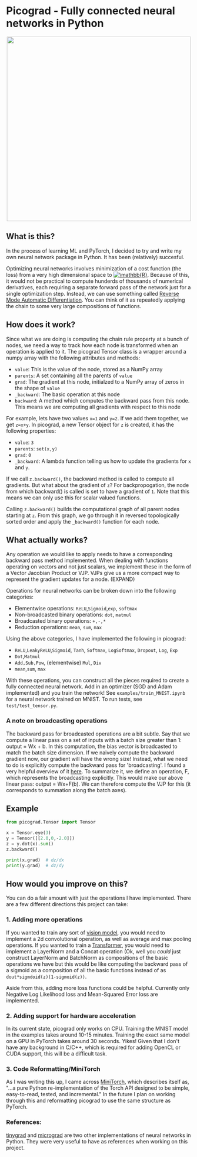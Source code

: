 # Picograd - Fully connected neural networks in Python 

<p align="center">
<img src="https://github.com/fattorib/picograd/blob/picograd/pics/autodiff.png" width="500">
</p>

## What is this?
In the process of learning ML and PyTorch, I decided to try and write my own neural network package in Python. It has been (relatively) succesful. 

Optimizing neural networks involves minimization of a cost function (the loss) from a very high dimensional space to <a href="https://www.codecogs.com/eqnedit.php?latex=\mathbb{R}" target="_blank"><img src="https://latex.codecogs.com/gif.latex?\mathbb{R}" title="\mathbb{R}" /></a>. Because of this, it would not be practical to compute hunderds of thousands of numerical derivatives, each requiring a separate forward pass of the network just for a single optimization step. Instead, we can use something called [Reverse Mode Automatic Differentiation](https://en.wikipedia.org/wiki/Automatic_differentiation#Reverse_accumulation). You can think of it as repeatedly applying the chain to some very large compositions of functions. 


## How does it work?
Since what we are doing is computing the chain rule property at a bunch of nodes, we need a way to track how each node is transformed when an operation is applied to it. 
The picograd Tensor class is a wrapper around a numpy array with the following attributes and methods:
- `value`: This is the value of the node, stored as a NumPy array
- `parents`: A set containing all the parents of `value`
- `grad`: The gradient at this node, initialzed to a NumPy array of zeros in the shape of `value`
- `_backward`: The basic operation at this node
- `backward`: A method which computes the backward pass from this node. This means we are computing all gradients with respect to this node

For example, lets have two values `x=1` and `y=2`. If we add them together, we get `z=x+y`. In picograd, a new Tensor object for `z` is created, it has the following properties:
- `value`: `3`
- `parents`: `set(x,y)`
- `grad`: `0`
- `_backward`: A lambda function telling us how to update the gradients for `x` and `y`.

If we call `z.backward()`, the backward method is called to compute all gradients. But what about the gradient of `z`? For backpropogation, the node from which backward() is called is set to have a gradient of `1`. Note that this means we can only use this for scalar valued functions. 

Calling `z.backward()` builds the computational graph of all parent nodes starting at `z`. From this graph, we go through it in reversed topologically sorted order and apply the `_backward()` function for each node. 

## What actually works?
Any operation we would like to apply needs to have a corresponding backward pass method implemented. When dealing with functions operating on vectors and not just scalars, we implement these in the form of a Vector Jacobian Product or VJP. VJPs give us a more compact way to represent the gradient updates for a node. (EXPAND)

Operations for neural networks can be broken down into the following categories:
- Elementwise operations: `ReLU`,`Sigmoid`,`exp`, `softmax`
- Non-broadcasted binary operations: `dot`, `matmul`
- Broadcasted binary operations: `+,-,*`
- Reduction operations: `mean`, `sum`, `max`

Using the above categories, I have implemented the following in picograd:
- `ReLU`,`LeakyReLU`,`Sigmoid`, `Tanh`, `Softmax`, `LogSoftmax`, `Dropout`, `Log`, `Exp`
- `Dot`,`Matmul`
- `Add,Sub,Pow`, (elementwise) `Mul`, `Div`
- `mean`,`sum`, `max`

With these operations, you can construct all the pieces required to create a fully connected neural network. Add in an optimizer (SGD and Adam implemented) and you train the network! See `examples/train_MNIST.ipynb` for a neural network trained on MNIST. To run tests, see `test/test_tensor.py`.
### A note on broadcasting operations
The backward pass for broadcasted operations are a bit subtle. Say that we compute a linear pass on a set of inputs with a batch size greater than 1: output = Wx + b. In this computation, the bias vector is broadcasted to match the batch size dimension. If we naively compute the backward gradient now, our gradient will have the wrong size! Instead, what we need to do is explicitly compute the backward pass for 'broadcasting'. I found a very helpful overview of it [here](http://coldattic.info/post/116/). To summarize it, we define an operation, F, which represents the broadcasting explicitly. This would make our above linear pass: output = Wx+F(b). We can therefore compute the VJP for this (it corresponds to summation along the batch axes).

## Example

```python
from picograd.Tensor import Tensor

x = Tensor.eye(3)
y = Tensor([[2.0,0,-2.0]])
z = y.dot(x).sum()
z.backward()

print(x.grad)  # dz/dx
print(y.grad)  # dz/dy
```


## How would you improve on this?
You can do a fair amount with just the operations I have implemented. There are a few different directions this project can take:

### 1. Adding more operations 
If you wanted to train any sort of [vision model](https://arxiv.org/abs/1409.1556), you would need to implement a 2d convolutional operation, as well as average and max pooling operations. If you wanted to train a [Transformer](https://arxiv.org/abs/1706.03762), you would need to implement a LayerNorm and a Concat operation (Ok, well you *could* just construct LayerNorm and BatchNorm as compositions of the basic operations we have but this would be like computing the backward pass of a sigmoid as a composition of all the basic functions instead of as `dout*sigmdoid(z)(1-sigmoid(z))`. 

Aside from this, adding more loss functions could be helpful. Currently only Negative Log Likelihood loss and Mean-Squared Error loss are implemented. 

### 2. Adding support for hardware acceleration
In its current state, picograd only works on CPU. Training the MNIST model in the examples takes around 10-15 minutes. Training the exact same model on a GPU in PyTorch takes around 30 seconds. Yikes! Given that I don't have any background in C/C++, which is required for adding OpenCL or CUDA support, this will be a difficult task.

### 3. Code Reformatting/MiniTorch
As I was writing this up, I came across [MiniTorch](https://minitorch.github.io/), which describes itself as, "...a pure Python re-implementation of the Torch API designed to be simple, easy-to-read, tested, and incremental." In the future I plan on working through this and reformatting picograd to use the same structure as PyTorch. 

### References:
[tinygrad](https://github.com/geohot/tinygrad) and [micrograd](https://github.com/karpathy/micrograd) are two other implementations of neural networks in Python. They were very useful to have as references when working on this project.
